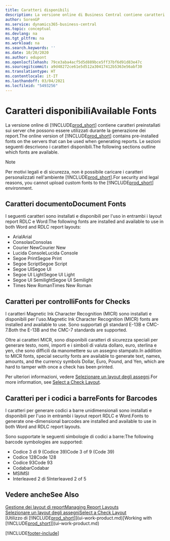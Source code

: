 ```yaml
---
title: Caratteri disponibili
description: La versione online di Business Central contiene caratteri preinstallati sui server che possono essere utilizzati durante la generazione dei report.
author: SorenGP
ms.service: dynamics365-business-central
ms.topic: conceptual
ms.devlang: na
ms.tgt_pltfrm: na
ms.workload: na
ms.search.keywords: ''
ms.date: 10/20/2020
ms.author: edupont
ms.openlocfilehash: 79ce3aba4acf5d5d889bce5ff37bf6d91d83e47c
ms.sourcegitcommit: a9d48272ce61e5d512a30417412b5363e56abf30
ms.translationtype: HT
ms.contentlocale: it-IT
ms.lasthandoff: 03/04/2021
ms.locfileid: "5493256"
---
```

# <a name="available-fonts"></a><span data-ttu-id="4e23a-103">Caratteri disponibili</span><span class="sxs-lookup"><span data-stu-id="4e23a-103">Available Fonts</span></span>

<span data-ttu-id="4e23a-104">La versione online di [!INCLUDE[prod_short](includes/prod_short.md)] contiene caratteri preinstallati sui server che possono essere utilizzati durante la generazione dei report.</span><span class="sxs-lookup"><span data-stu-id="4e23a-104">The online version of [!INCLUDE[prod_short](includes/prod_short.md)] contains pre-installed fonts on the servers that can be used when generating reports.</span></span> <span data-ttu-id="4e23a-105">Le sezioni seguenti descrivono i caratteri disponibili.</span><span class="sxs-lookup"><span data-stu-id="4e23a-105">The following sections outline which fonts are available.</span></span>

> [!NOTE]
> <span data-ttu-id="4e23a-106">Per motivi legali e di sicurezza, non è possibile caricare i caratteri personalizzati nell'ambiente [!INCLUDE[prod_short](includes/prod_short.md)].</span><span class="sxs-lookup"><span data-stu-id="4e23a-106">For security and legal reasons, you cannot upload custom fonts to the [!INCLUDE[prod_short](includes/prod_short.md)] environment.</span></span>

## <a name="document-fonts"></a><span data-ttu-id="4e23a-107">Caratteri documento</span><span class="sxs-lookup"><span data-stu-id="4e23a-107">Document Fonts</span></span>

<span data-ttu-id="4e23a-108">I seguenti caratteri sono installati e disponibili per l'uso in entrambi i layout report RDLC e Word:</span><span class="sxs-lookup"><span data-stu-id="4e23a-108">The following fonts are installed and available to use in both Word and RDLC report layouts:</span></span>

* <span data-ttu-id="4e23a-109">Arial</span><span class="sxs-lookup"><span data-stu-id="4e23a-109">Arial</span></span>
* <span data-ttu-id="4e23a-110">Consolas</span><span class="sxs-lookup"><span data-stu-id="4e23a-110">Consolas</span></span>
* <span data-ttu-id="4e23a-111">Courier New</span><span class="sxs-lookup"><span data-stu-id="4e23a-111">Courier New</span></span>
* <span data-ttu-id="4e23a-112">Lucida Console</span><span class="sxs-lookup"><span data-stu-id="4e23a-112">Lucida Console</span></span>
* <span data-ttu-id="4e23a-113">Segoe Print</span><span class="sxs-lookup"><span data-stu-id="4e23a-113">Segoe Print</span></span>
* <span data-ttu-id="4e23a-114">Segoe Script</span><span class="sxs-lookup"><span data-stu-id="4e23a-114">Segoe Script</span></span>
* <span data-ttu-id="4e23a-115">Segoe UI</span><span class="sxs-lookup"><span data-stu-id="4e23a-115">Segoe UI</span></span>
* <span data-ttu-id="4e23a-116">Segoe UI Light</span><span class="sxs-lookup"><span data-stu-id="4e23a-116">Segoe UI Light</span></span>
* <span data-ttu-id="4e23a-117">Segoe UI Semilight</span><span class="sxs-lookup"><span data-stu-id="4e23a-117">Segoe UI Semilight</span></span>
* <span data-ttu-id="4e23a-118">Times New Roman</span><span class="sxs-lookup"><span data-stu-id="4e23a-118">Times New Roman</span></span>

## <a name="fonts-for-checks"></a><span data-ttu-id="4e23a-119">Caratteri per controlli</span><span class="sxs-lookup"><span data-stu-id="4e23a-119">Fonts for Checks</span></span>

<span data-ttu-id="4e23a-120">I caratteri Magnetic Ink Character Recognition (MICR) sono installati e disponibili per l'uso.</span><span class="sxs-lookup"><span data-stu-id="4e23a-120">Magnetic Ink Character Recognition (MICR) fonts are installed and available to use.</span></span> <span data-ttu-id="4e23a-121">Sono supportati gli standard E-13B e CMC-7.</span><span class="sxs-lookup"><span data-stu-id="4e23a-121">Both the E-13B and the CMC-7 standards are supported.</span></span>  

<span data-ttu-id="4e23a-122">Oltre ai caratteri MICR, sono disponibili caratteri di sicurezza speciali per generare testo, nomi, importi e i simboli di valuta dollaro, euro, sterlina e yen, che sono difficili da manomettere su un assegno stampato.</span><span class="sxs-lookup"><span data-stu-id="4e23a-122">In addition to MICR fonts, special security fonts are available to generate text, names, amounts, and the currency symbols Dollar, Euro, Pound, and Yen, which are hard to tamper with once a check has been printed.</span></span>  

<span data-ttu-id="4e23a-123">Per ulteriori informazioni, vedere [Selezionare un layout degli assegni](finance-how-define-check-layouts.md).</span><span class="sxs-lookup"><span data-stu-id="4e23a-123">For more information, see [Select a Check Layout](finance-how-define-check-layouts.md).</span></span>  

## <a name="fonts-for-barcodes"></a><span data-ttu-id="4e23a-124">Caratteri per i codici a barre</span><span class="sxs-lookup"><span data-stu-id="4e23a-124">Fonts for Barcodes</span></span>
<span data-ttu-id="4e23a-125">I caratteri per generare codici a barre unidimensionali sono installati e disponibili per l'uso in entrambi i layout report RDLC e Word.</span><span class="sxs-lookup"><span data-stu-id="4e23a-125">Fonts to generate one-dimensional barcodes are installed and available to use in both Word and RDLC report layouts.</span></span>

<span data-ttu-id="4e23a-126">Sono supportate le seguenti simbologie di codici a barre:</span><span class="sxs-lookup"><span data-stu-id="4e23a-126">The following barcode symbologies are supported:</span></span>
* <span data-ttu-id="4e23a-127">Codice 3 di 9 (Codice 39)</span><span class="sxs-lookup"><span data-stu-id="4e23a-127">Code 3 of 9 (Code 39)</span></span>
* <span data-ttu-id="4e23a-128">Codice 128</span><span class="sxs-lookup"><span data-stu-id="4e23a-128">Code 128</span></span>
* <span data-ttu-id="4e23a-129">Codice 93</span><span class="sxs-lookup"><span data-stu-id="4e23a-129">Code 93</span></span>
* <span data-ttu-id="4e23a-130">Codabar</span><span class="sxs-lookup"><span data-stu-id="4e23a-130">Codabar</span></span>
* <span data-ttu-id="4e23a-131">MSI</span><span class="sxs-lookup"><span data-stu-id="4e23a-131">MSI</span></span>
* <span data-ttu-id="4e23a-132">Interleaved 2 di 5</span><span class="sxs-lookup"><span data-stu-id="4e23a-132">Interleaved 2 of 5</span></span>

## <a name="see-also"></a><span data-ttu-id="4e23a-133">Vedere anche</span><span class="sxs-lookup"><span data-stu-id="4e23a-133">See Also</span></span>

[<span data-ttu-id="4e23a-134">Gestione dei layout di report</span><span class="sxs-lookup"><span data-stu-id="4e23a-134">Managing Report Layouts</span></span>](ui-manage-report-layouts.md)  
[<span data-ttu-id="4e23a-135">Selezionare un layout degli assegni</span><span class="sxs-lookup"><span data-stu-id="4e23a-135">Select a Check Layout</span></span>](finance-how-define-check-layouts.md)  
<span data-ttu-id="4e23a-136">[Utilizzo di [!INCLUDE[prod_short](includes/prod_short.md)]](ui-work-product.md)</span><span class="sxs-lookup"><span data-stu-id="4e23a-136">[Working with [!INCLUDE[prod_short](includes/prod_short.md)]](ui-work-product.md)</span></span>


[!INCLUDE[footer-include](includes/footer-banner.md)]
